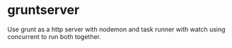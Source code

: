 # gruntserver
Use grunt as a http server with nodemon and task runner with watch using concurrent to run both together. 
